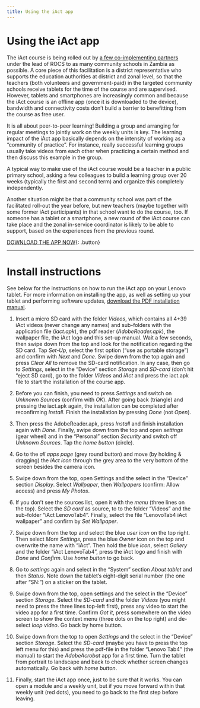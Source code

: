 ```yaml
---
title: Using the iAct app
---
```


# Using the iAct app

The iAct course is being rolled out by [a few co-implementing partners](/contact) under the lead of ROCS to as many community schools in Zambia as possible. A core piece of this facilitation is a district representative who supports the education authorities at district and zonal level, so that the teachers (both volunteers and government-paid) in the targeted community schools receive tablets for the time of the course and are supervised.
However, tablets and smartphones are increasingly common and because the iAct course is an offline app (once it is downloaded to the device), bandwidth and connectivity costs don’t build a barrier to benefitting from the course as free user.

It is all about peer-to-peer learning! Building a group and arranging for regular meetings to jointly work on the weekly units is key. The learning impact of the iAct app basically depends on the intensity of working as a “community of practice”. For instance, really successful learning groups usually take videos from each other when practicing a certain method and then discuss this example in the group.

A typical way to make use of the iAct course would be a teacher in a public primary school, asking a few colleagues to build a learning group over 20 weeks (typically the first and second term) and organize this completely independently.

Another situation might be that a community school was part of the facilitated roll-out the year before, but new teachers (maybe together with some former iAct participants) in that school want to do the course, too. If someone has a tablet or a smartphone, a new round of the iAct course can take place and the zonal in-service coordinator is likely to be able to support, based on the experiences from the previous round.


[DOWNLOAD THE APP NOW](link){: .button}

---
# Install instructions

See below for the instructions on how to run the iAct app on your Lenovo tablet. For more information on installing the app, as well as setting up your tablet and performing software updates, [download the PDF installation manual](pdfs/iAct-installation-manual.pdf).


1. Insert a micro SD card with the folder *Videos*, which contains all 4+39 iAct videos (never change any names) and sub-folders with the application file (*iact.apk*), the pdf reader (*AdobeReader.apk*), the wallpaper file, the iAct logo and this set-up manual. Wait a few seconds, then swipe down from the top and look for the notification regarding the SD card. Tap *Set-Up*, select the first option (“use as portable storage”) and confirm with *Next* and *Done*. Swipe down from the top again and press *Clear All* to remove the SD-card notification. In any case, then go to *Settings*, select in the “Device” section *Storage* and *SD-card* (don’t hit “eject SD card), go to the folder *Videos* and *iAct* and press the iact.apk file to start the installation of the course app.

2. Before you can finish, you need to press *Settings* and switch on *Unknown Sources* (confirm with *OK*). After going back (triangle) and pressing the iact.apk again, the installation can be completed after reconfirming *Install*. Finish the installation by pressing *Done* (not *Open*).

3. Then press the AdobeReader.apk, press *Install* and finish installation again with *Done*. Finally, swipe down from the top and open *settings* (gear wheel) and in the “Personal” section *Security* and switch off *Unknown Sources*. Tap the *home button* (circle).

4. Go to the *all apps page* (grey round button) and move (by holding & dragging) the *iAct icon* through the grey area to the very bottom of the screen besides the camera icon.

5. Swipe down from the top, open Settings and the select in the “Device” section *Display*. Select *Wallpaper*, then *Wallpapers* (confirm: Allow access) and press *My Photos*.

6. If you don’t see the sources list, open it with the *menu* (three lines on the top). Select the *SD card* as source, to to the folder “Videos” and the sub-folder “iAct LenovoTab4”. Finally, select the file “LenovoTab4 iAct wallpaper” and confirm by *Set Wallpaper*.

7. Swipe down from the top and select the blue *user icon* on the top right. Then select *More Settings*, press the blue *Owner* icon on the top and overwrite the name with “iAct”. Then hold the blue *icon*, select *Gallery* and the folder “iAct LenovoTab4”, press the iAct logo and finish with *Done* and *Confirm*. Use *home button* to go back.

8. Go to *settings* again and select in the “System” section *About tablet* and then *Status*. Note down the tablet’s eight-digit serial number (the one after “SN:”) on a sticker on the tablet.

9. Swipe down from the top, open settings and the select in the “Device” section *Storage*. Select the *SD-card* and the folder *Videos* (you might need to press the three lines top-left first), press any video to start the video app for a first time. Confirm *Got it*, press somewhere on the video screen to show the context menu (three dots on the top right) and de-select *loop video*. Go back by home button.

10. Swipe down from the top to open *Settings* and the select in the “Device” section *Storage*. Select the *SD-card* (maybe you have to press the top left menu for this) and press the pdf-file in the folder “Lenovo Tab4” (the manual) to start the *AdobeAcrobat* app for a first time. Turn the tablet from portrait to landscape and back to check whether screen changes automatically. Go back with *home button*.

11. Finally, start the iAct app once, just to be sure that it works. You can open a module and a weekly unit, but if you move forward within that weekly unit (red dots), you need to go back to the first step before leaving.




